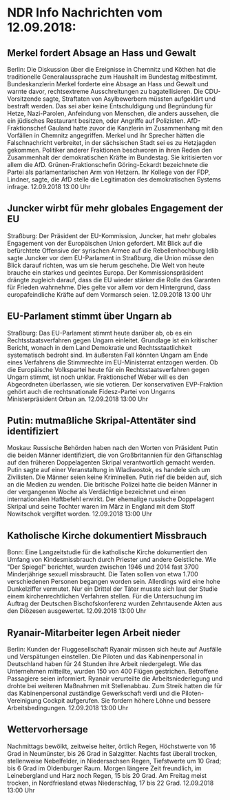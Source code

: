 # NDR Info Nachrichten vom 12.09.2018:


## Merkel fordert Absage an Hass und Gewalt
Berlin: Die Diskussion über die Ereignisse in Chemnitz und Köthen hat die traditionelle Generalaussprache zum Haushalt im Bundestag mitbestimmt. Bundeskanzlerin Merkel forderte eine Absage an Hass und Gewalt und warnte davor, rechtsextreme Ausschreitungen zu bagatellisieren. Die CDU-Vorsitzende sagte, Straftaten von Asylbewerbern müssten aufgeklärt und bestraft werden. Das sei aber keine Entschuldigung und Begründung für Hetze,  Nazi-Parolen, Anfeindung von Menschen, die anders aussehen, die ein jüdisches Restaurant besitzen, oder Angriffe auf Polizisten. AfD-Fraktionschef Gauland hatte zuvor die Kanzlerin im Zusammenhang mit den Vorfällen in Chemnitz angegriffen. Merkel und ihr Sprecher hätten die Falschnachricht verbreitet, in der sächsischen Stadt sei es zu Hetzjagden gekommen. Politiker anderer Fraktionen beschworen in ihren Reden den Zusammenhalt der demokratischen Kräfte im Bundestag. Sie kritisierten vor allem die AfD. Grünen-Fraktionschefin Göring-Eckardt bezeichnete die Partei als parlamentarischen Arm von Hetzern. Ihr Kollege von der FDP, Lindner, sagte, die AfD stelle die Legitimation des demokratischen Systems infrage. 12.09.2018 13:00 Uhr 

## Juncker wirbt für mehr globales Engagement der EU
Straßburg: Der Präsident der EU-Kommission, Juncker, hat mehr globales Engagement von der Europäischen Union gefordert. Mit Blick auf die befürchtete Offensive der syrischen Armee auf die Rebellenhochburg Idlib sagte Juncker vor dem EU-Parlament in Straßburg, die Union müsse den Blick darauf richten, was um sie herum geschehe. Die Welt von heute brauche ein starkes und geeintes Europa. Der Kommissionspräsident drängte zugleich darauf, dass die EU wieder stärker die Rolle des Garanten für Frieden wahrnehme. Dies gelte vor allem vor dem Hintergrund, dass europafeindliche Kräfte auf dem Vormarsch seien. 12.09.2018 13:00 Uhr 

## EU-Parlament stimmt über Ungarn ab
Straßburg: Das EU-Parlament stimmt heute darüber ab, ob es ein Rechtsstaatsverfahren gegen Ungarn einleitet. Grundlage ist ein kritischer Bericht, wonach in dem Land Demokratie und Rechtsstaatlichkeit systematisch bedroht sind. Im äußersten Fall könnten Ungarn am Ende eines Verfahrens die Stimmrechte im EU-Ministerrat entzogen werden. Ob die Europäische Volkspartei heute für ein Rechtsstaatsverfahren gegen Ungarn stimmt, ist noch unklar. Fraktionschef Weber will es den Abgeordneten überlassen, wie sie votieren. Der konservativen EVP-Fraktion gehört auch die rechtsnationale Fidesz-Partei von Ungarns Ministerpräsident Orban an. 12.09.2018 13:00 Uhr 

## Putin: mutmaßliche Skripal-Attentäter sind identifiziert
Moskau: Russische Behörden haben nach den Worten von Präsident Putin die beiden Männer identifiziert, die von Großbritannien für den Giftanschlag auf den früheren Doppelagenten Skripal verantwortlich gemacht werden. Putin sagte auf einer Veranstaltung in Wladiwostok, es handele sich um Zivilisten. Die Männer seien keine Kriminellen. Putin rief die beiden auf, sich an die Medien zu wenden. Die britische Polizei hatte die beiden Männer in der vergangenen Woche als Verdächtige bezeichnet und einen internationalen Haftbefehl erwirkt. Der ehemalige russische Doppelagent Skripal und seine Tochter waren im März in England mit dem Stoff Nowitschok vergiftet worden. 12.09.2018 13:00 Uhr 

## Katholische Kirche dokumentiert Missbrauch
Bonn: Eine Langzeitstudie für die katholische Kirche dokumentiert den Umfang von Kindesmissbrauch durch Priester und andere Geistliche. Wie "Der Spiegel" berichtet, wurden zwischen 1946 und 2014 fast 3700 Minderjährige sexuell missbraucht. Die Taten sollen von etwa 1.700 verschiedenen Personen begangen worden sein. Allerdings wird eine hohe Dunkelziffer vermutet. Nur ein Drittel der Täter musste sich laut der Studie einem kirchenrechtlichen Verfahren stellen. Für die Untersuchung im Auftrag der Deutschen Bischofskonferenz wurden Zehntausende Akten aus den Diözesen ausgewertet. 12.09.2018 13:00 Uhr 

## Ryanair-Mitarbeiter legen Arbeit nieder
Berlin: Kunden der Fluggesellschaft Ryanair müssen sich heute auf Ausfälle und Verspätungen einstellen. Die Piloten und das Kabinenpersonal in Deutschland haben für 24 Stunden ihre Arbeit niedergelegt. Wie das Unternehmen mitteilte, wurden 150 von 400 Flügen gestrichen. Betroffene Passagiere seien informiert. Ryanair verurteilte die Arbeitsniederlegung und drohte bei weiteren Maßnahmen mit Stellenabbau. Zum Streik hatten die für das Kabinenpersonal zuständige Gewerkschaft verdi und die Piloten-Vereinigung Cockpit aufgerufen. Sie fordern höhere Löhne und bessere Arbeitsbedingungen. 12.09.2018 13:00 Uhr 

## Wettervorhersage
Nachmittags bewölkt, zeitweise heiter, örtlich Regen, Höchstwerte von 16 Grad in Neumünster, bis 26 Grad in Salzgitter. Nachts fast überall trocken, stellenweise Nebelfelder, in Niedersachsen Regen,  Tiefstwerte um 10 Grad; bis 6 Grad im Oldenburger Raum. Morgen längere Zeit freundlich, im Leinebergland und Harz noch  Regen, 15 bis 20 Grad. Am Freitag meist trocken, in Nordfriesland etwas Niederschlag, 17 bis 22 Grad. 12.09.2018 13:00 Uhr 
